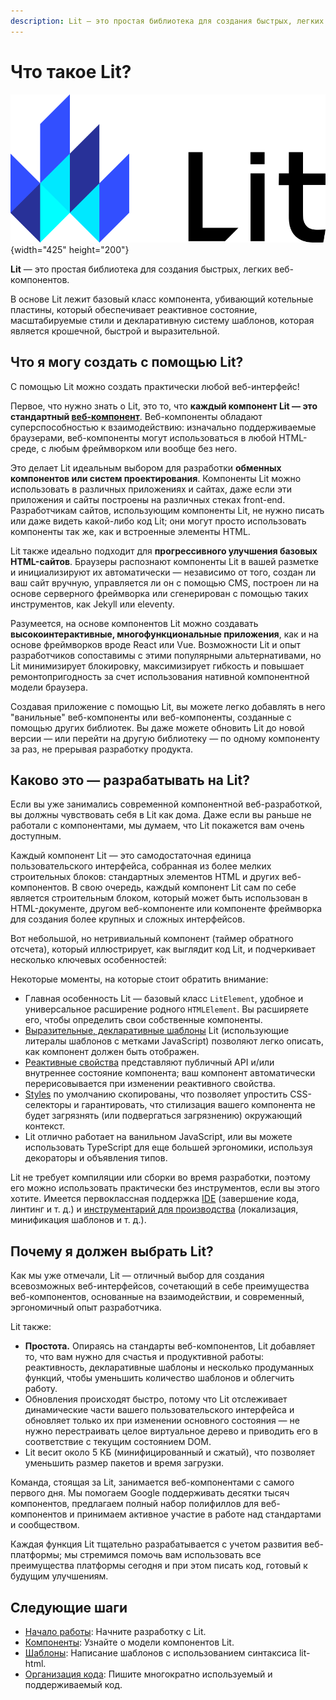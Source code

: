 ```yaml
---
description: Lit — это простая библиотека для создания быстрых, легких веб-компонентов
---
```


# Что такое Lit?

![Lit Logo](logo.svg){width="425" height="200"}

**Lit** — это простая библиотека для создания быстрых, легких веб-компонентов.

В основе Lit лежит базовый класс компонента, убивающий котельные пластины, который обеспечивает реактивное состояние, масштабируемые стили и декларативную систему шаблонов, которая является крошечной, быстрой и выразительной.

## Что я могу создать с помощью Lit?

С помощью Lit можно создать практически любой веб-интерфейс!

Первое, что нужно знать о Lit, это то, что **каждый компонент Lit — это стандартный [веб-компонент](https://developer.mozilla.org/docs/Web/Web_Components)**. Веб-компоненты обладают суперспособностью к взаимодействию: изначально поддерживаемые браузерами, веб-компоненты могут использоваться в любой HTML-среде, с любым фреймворком или вообще без него.

Это делает Lit идеальным выбором для разработки **обменных компонентов или систем проектирования**. Компоненты Lit можно использовать в различных приложениях и сайтах, даже если эти приложения и сайты построены на различных стеках front-end. Разработчикам сайтов, использующим компоненты Lit, не нужно писать или даже видеть какой-либо код Lit; они могут просто использовать компоненты так же, как и встроенные элементы HTML.

Lit также идеально подходит для **прогрессивного улучшения базовых HTML-сайтов**. Браузеры распознают компоненты Lit в вашей разметке и инициализируют их автоматически — независимо от того, создан ли ваш сайт вручную, управляется ли он с помощью CMS, построен ли на основе серверного фреймворка или сгенерирован с помощью таких инструментов, как Jekyll или eleventy.

Разумеется, на основе компонентов Lit можно создавать **высокоинтерактивные, многофункциональные приложения**, как и на основе фреймворков вроде React или Vue. Возможности Lit и опыт разработчиков сопоставимы с этими популярными альтернативами, но Lit минимизирует блокировку, максимизирует гибкость и повышает ремонтопригодность за счет использования нативной компонентной модели браузера.

Создавая приложение с помощью Lit, вы можете легко добавлять в него "ванильные" веб-компоненты или веб-компоненты, созданные с помощью других библиотек. Вы даже можете обновить Lit до новой версии — или перейти на другую библиотеку — по одному компоненту за раз, не прерывая разработку продукта.

## Каково это — разрабатывать на Lit?

Если вы уже занимались современной компонентной веб-разработкой, вы должны чувствовать себя в Lit как дома. Даже если вы раньше не работали с компонентами, мы думаем, что Lit покажется вам очень доступным.

Каждый компонент Lit — это самодостаточная единица пользовательского интерфейса, собранная из более мелких строительных блоков: стандартных элементов HTML и других веб-компонентов. В свою очередь, каждый компонент Lit сам по себе является строительным блоком, который может быть использован в HTML-документе, другом веб-компоненте или компоненте фреймворка для создания более крупных и сложных интерфейсов.

Вот небольшой, но нетривиальный компонент (таймер обратного отсчета), который иллюстрирует, как выглядит код Lit, и подчеркивает несколько ключевых особенностей:

<litdev-example sandbox-base-url="https://playground.lit.dev/" style="--litdev-example-editor-lines-ts:29.120000000000005;
             --litdev-example-editor-lines-js:39.120000000000005;
             --litdev-example-preview-height:125px" project="v3-docs/what-is-lit"></litdev-example>

Некоторые моменты, на которые стоит обратить внимание:

-   Главная особенность Lit — базовый класс `LitElement`, удобное и универсальное расширение родного `HTMLElement`. Вы расширяете его, чтобы определить свои собственные компоненты.
-   [Выразительные, декларативные шаблоны](templates/overview.md) Lit (использующие литералы шаблонов с метками JavaScript) позволяют легко описать, как компонент должен быть отображен.
-   [Реактивные свойства](components/properties.md) представляют публичный API и/или внутреннее состояние компонента; ваш компонент автоматически перерисовывается при изменении реактивного свойства.
-   [Styles](components/styles.md) по умолчанию скопированы, что позволяет упростить CSS-селекторы и гарантировать, что стилизация вашего компонента не будет загрязнять (или подвергаться загрязнению) окружающий контекст.
-   Lit отлично работает на ванильном JavaScript, или вы можете использовать TypeScript для еще большей эргономики, используя декораторы и объявления типов.

Lit не требует компиляции или сборки во время разработки, поэтому его можно использовать практически без инструментов, если вы этого хотите. Имеется первоклассная поддержка [IDE](tools/development.md#ide-plugins) (завершение кода, линтинг и т. д.) и [инструментарий для производства](tools/production.md) (локализация, минификация шаблонов и т. д.).

## Почему я должен выбрать Lit?

Как мы уже отмечали, Lit — отличный выбор для создания всевозможных веб-интерфейсов, сочетающий в себе преимущества веб-компонентов, основанные на взаимодействии, и современный, эргономичный опыт разработчика.

Lit также:

-   **Простота.** Опираясь на стандарты веб-компонентов, Lit добавляет то, что вам нужно для счастья и продуктивной работы: реактивность, декларативные шаблоны и несколько продуманных функций, чтобы уменьшить количество шаблонов и облегчить работу.
-   Обновления происходят быстро, потому что Lit отслеживает динамические части вашего пользовательского интерфейса и обновляет только их при изменении основного состояния — не нужно перестраивать целое виртуальное дерево и приводить его в соответствие с текущим состоянием DOM.
-   Lit весит около 5 КБ (минифицированный и сжатый), что позволяет уменьшить размер пакетов и время загрузки.

Команда, стоящая за Lit, занимается веб-компонентами с самого первого дня. Мы помогаем Google поддерживать десятки тысяч компонентов, предлагаем полный набор полифиллов для веб-компонентов и принимаем активное участие в работе над стандартами и сообществом.

Каждая функция Lit тщательно разрабатывается с учетом развития веб-платформы; мы стремимся помочь вам использовать все преимущества платформы сегодня и при этом писать код, готовый к будущим улучшениям.

## Следующие шаги

-   [Начало работы](getting-started.md): Начните разработку с Lit.
-   [Компоненты](components/overview.md): Узнайте о модели компонентов Lit.
-   [Шаблоны](templates/overview.md): Написание шаблонов с использованием синтаксиса lit-html.
-   [Организация кода](composition/overview.md): Пишите многократно используемый и поддерживаемый код.
